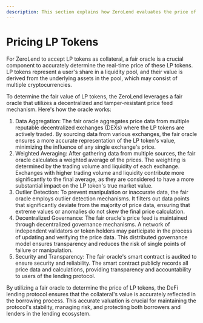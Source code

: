 ```yaml
---
description: This section explains how ZeroLend evaluates the price of various LP tokens
---
```


# Pricing LP Tokens

For ZeroLend to accept LP tokens as collateral, a fair oracle is a crucial component to accurately determine the real-time price of these LP tokens. LP tokens represent a user's share in a liquidity pool, and their value is derived from the underlying assets in the pool, which may consist of multiple cryptocurrencies.

To determine the fair value of LP tokens, the ZeroLend leverages a fair oracle that utilizes a decentralized and tamper-resistant price feed mechanism. Here's how the oracle works:

1. Data Aggregation: The fair oracle aggregates price data from multiple reputable decentralized exchanges (DEXs) where the LP tokens are actively traded. By sourcing data from various exchanges, the fair oracle ensures a more accurate representation of the LP token's value, minimizing the influence of any single exchange's price.
2. Weighted Averaging: After gathering data from multiple sources, the fair oracle calculates a weighted average of the prices. The weighting is determined by the trading volume and liquidity of each exchange. Exchanges with higher trading volume and liquidity contribute more significantly to the final average, as they are considered to have a more substantial impact on the LP token's true market value.
3. Outlier Detection: To prevent manipulation or inaccurate data, the fair oracle employs outlier detection mechanisms. It filters out data points that significantly deviate from the majority of price data, ensuring that extreme values or anomalies do not skew the final price calculation.
4. Decentralized Governance: The fair oracle's price feed is maintained through decentralized governance mechanisms. A network of independent validators or token holders may participate in the process of updating and verifying the price data. This distributed governance model ensures transparency and reduces the risk of single points of failure or manipulation.
5. Security and Transparency: The fair oracle's smart contract is audited to ensure security and reliability. The smart contract publicly records all price data and calculations, providing transparency and accountability to users of the lending protocol.

By utilizing a fair oracle to determine the price of LP tokens, the DeFi lending protocol ensures that the collateral's value is accurately reflected in the borrowing process. This accurate valuation is crucial for maintaining the protocol's stability, managing risk, and protecting both borrowers and lenders in the lending ecosystem.
